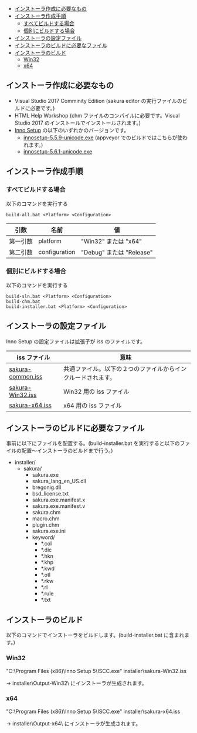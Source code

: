 ﻿<!-- TOC -->

- [インストーラ作成に必要なもの](#インストーラ作成に必要なもの)
- [インストーラ作成手順](#インストーラ作成手順)
    - [すべてビルドする場合](#すべてビルドする場合)
    - [個別にビルドする場合](#個別にビルドする場合)
- [インストーラの設定ファイル](#インストーラの設定ファイル)
- [インストーラのビルドに必要なファイル](#インストーラのビルドに必要なファイル)
- [インストーラのビルド](#インストーラのビルド)
    - [Win32](#win32)
    - [x64](#x64)

<!-- /TOC -->

## インストーラ作成に必要なもの

- Visual Studio 2017 Comminity Edition (sakura editor の実行ファイルのビルドに必要です。)
- HTML Help Workshop (chm ファイルのコンパイルに必要です。Visual Studio 2017 のインストールでインストールされます。)
- [Inno Setup](http://www.jrsoftware.org/isdl.php) の以下のいずれかのバージョンです。
    - [innosetup-5.5.9-unicode.exe](http://files.jrsoftware.org/is/5/) (appveyor でのビルドではこちらが使われます。)
    - [innosetup-5.6.1-unicode.exe](http://www.jrsoftware.org/isdl.php)

## インストーラ作成手順

### すべてビルドする場合

以下のコマンドを実行する

```
build-all.bat <Platform> <Configuration>
```


| 引数 | 名前 | 値 |
----|----|----
|第一引数 | platform      | "Win32" または "x64" |
|第二引数 | configuration | "Debug" または "Release" |

### 個別にビルドする場合

以下のコマンドを実行する

```
build-sln.bat <Platform> <Configuration>
build-chm.bat
build-installer.bat <Platform> <Configuration>
```

## インストーラの設定ファイル

Inno Setup の設定ファイルは拡張子が iss のファイルです。

| iss ファイル | 意味 |
----|----
|[sakura-common.iss](sakura-common.iss) |共通ファイル。以下の２つのファイルからインクルードされます。 |
|[sakura-Win32.iss](sakura-Win32.iss)   |Win32 用の iss ファイル |
|[sakura-x64.iss](sakura-x64.iss)       |x64   用の iss ファイル |

## インストーラのビルドに必要なファイル

事前に以下にファイルを配置する。(build-installer.bat を実行すると以下のファイルの配置～インストーラのビルドまで行う。)

- installer/
    - sakura/
        - sakura.exe
        - sakura_lang_en_US.dll
        - bregonig.dll
        - bsd_license.txt
        - sakura.exe.manifest.x
        - sakura.exe.manifest.v
        - sakura.chm
        - macro.chm
        - plugin.chm
        - sakura.exe.ini
        - keyword/
            - *.col
            - *.dic
            - *.hkn
            - *.khp
            - *.kwd
            - *.otl
            - *.rkw
            - *.rl
            - *.rule
            - *.txt

## インストーラのビルド

以下のコマンドでインストーラをビルドします。(build-installer.bat に含まれます。)

### Win32

"C:\Program Files (x86)\Inno Setup 5\ISCC.exe" installer\sakura-Win32.iss

→ installer\Output-Win32\ にインストーラが生成されます。

### x64

"C:\Program Files (x86)\Inno Setup 5\ISCC.exe" installer\sakura-x64.iss

→ installer\Output-x64\ にインストーラが生成されます。
